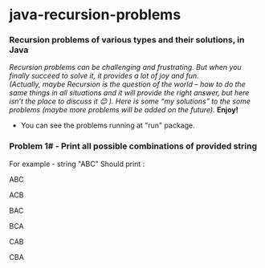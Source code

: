 # java-recursion-problems 

### Recursion problems of various types and their solutions, in Java


*Recursion problems can be challenging and frustrating.* 
*But when you finally succeed to solve it, it provides a lot of joy and fun.* 	 
*(Actually, maybe Recursion is the question of the world – how to do the same things in all situations and it will provide* *the right answer, but here isn’t the place to discuss it  😊 ).*
*Here is some “my solutions” to the some problems (maybe more problems will be added on the future).* 
**Enjoy!**



* You can see the problems running at "run" package.

### Problem 1# - Print all possible combinations of provided string 
For example - string "ABC" 
Should print : 

ABC

ACB

BAC

BCA

CAB

CBA



